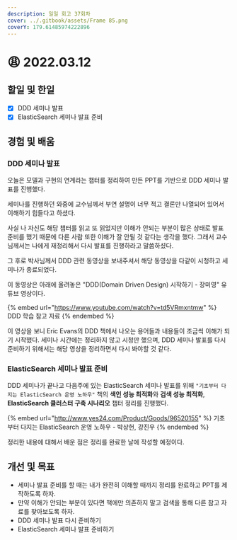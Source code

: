 ```yaml
---
description: 일일 회고 37회차
cover: ../.gitbook/assets/Frame 85.png
coverY: 179.61485974222896
---
```


# 😩 2022.03.12

## 할일 및 한일

* [x] DDD 세미나 발표
* [x] ElasticSearch 세미나 발표 준비

## 경험 및 배움

### DDD 세미나 발표

오늘은 모델과 구현의 연계라는 챕터를 정리하여 만든 PPT를 기반으로 DDD 세미나 발표를 진행했다.

세미나를 진행하던 와중에 교수님께서 부연 설명이 너무 적고 결론만 나열되어 있어서 이해하기 힘들다고 하셨다.

사실 나 자신도 해당 챕터를 읽고 또 읽었지만 이해가 안되는 부분이 많은 상태로 발표 준비를 했기 때문에 다른 사람 또한 이해가 잘 안될 것 같다는 생각을 했다. 그래서 교수님께서는 나에게 재정리해서 다시 발표를 진행하라고 말씀하셨다.

그 후로 박사님께서 DDD 관련 동영상을 보내주셔서 해당 동영상을 다같이 시청하고 세미나가 종료되었다.



이 동영상은 아래에 올려놓은 "DDD(Domain Driven Design) 시작하기 - 장미영" 유튜브 영상이다.

{% embed url="https://www.youtube.com/watch?v=td5VRmxntmw" %}
DDD 학습 참고 자료
{% endembed %}

이 영상을 보니 Eric Evans의 DDD 책에서 나오는 용어들과 내용들이 조금씩 이해가 되기 시작했다. 세미나 시간에는 정리하지 않고 시청만 했으며, DDD 세미나 발표를 다시 준비하기 위해서는 해당 영상을 정리하면서 다시 봐야할 것 같다.



### ElasticSearch 세미나 발표 준비

DDD 세미나가 끝나고 다음주에 있는 ElasticSearch 세미나 발표를 위해 `"기초부터 다지는 ElasticSearch 운영 노하우"` 책의 **색인 성능 최적화**와 **검색 성능 최적화**, **ElasticSearch 클러스터 구축 시나리오** 챕터 정리를 진행했다.



{% embed url="http://www.yes24.com/Product/Goods/96520155" %}
기초부터 다지는 ElasticSearch 운영 노하우 - 박상헌, 강진우
{% endembed %}



정리한 내용에 대해서 배운 점은 정리를 완료한 날에 작성할 예정이다.

## 개선 및 목표

* 세미나 발표 준비를 할 때는 내가 완전히 이해할 때까지 정리를 완료하고 PPT를 제작하도록 하자.
* 만약 이해가 안되는 부분이 있다면 책에만 의존하지 말고 검색을 통해 다른 참고 자료를 찾아보도록 하자.
* DDD 세미나 발표 다시 준비하기
* ElasticSearch 세미나 발표 준비하기

